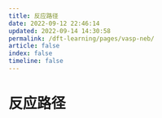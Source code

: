 ```yaml
---
title: 反应路径
date: 2022-09-12 22:46:14
updated: 2022-09-14 14:30:58
permalink: /dft-learning/pages/vasp-neb/
article: false
index: false
timeline: false
---
```


# 反应路径
